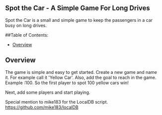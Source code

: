 
<h2>Spot the Car - A Simple Game For Long Drives</h2>

Spot the Car is a small and simple game to keep the passengers in a car busy on long drives.

##Table of Contents:

* [Overview](#overview)

<h2 id="overview">Overview</h2>

The game is simple and easy to get started. Create a new game and name it. For example call it 'Yellow Car'. Also, add the goal to reach in the game. Example :100.
So the first player to spot 100 yellow cars win!

Next, add some players and start playing.

Special mention to mike183 for the LocalDB script.
https://github.com/mike183/localDB
